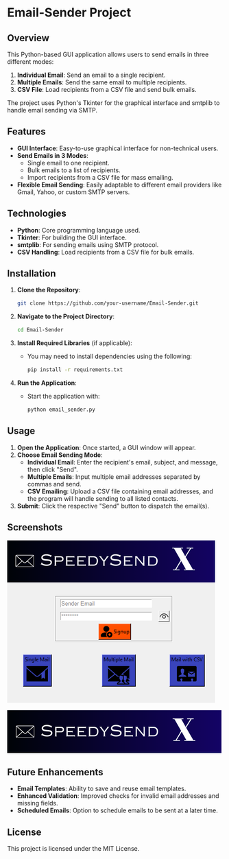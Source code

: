# Email-Sender Project

## Overview
This Python-based GUI application allows users to send emails in three different modes:
1. **Individual Email**: Send an email to a single recipient.
2. **Multiple Emails**: Send the same email to multiple recipients.
3. **CSV File**: Load recipients from a CSV file and send bulk emails.

The project uses Python's Tkinter for the graphical interface and smtplib to handle email sending via SMTP. 

## Features
- **GUI Interface**: Easy-to-use graphical interface for non-technical users.
- **Send Emails in 3 Modes**:
  - Single email to one recipient.
  - Bulk emails to a list of recipients.
  - Import recipients from a CSV file for mass emailing.
- **Flexible Email Sending**: Easily adaptable to different email providers like Gmail, Yahoo, or custom SMTP servers.

## Technologies
- **Python**: Core programming language used.
- **Tkinter**: For building the GUI interface.
- **smtplib**: For sending emails using SMTP protocol.
- **CSV Handling**: Load recipients from a CSV file for bulk emails.

## Installation

1. **Clone the Repository**:
   ```bash
   git clone https://github.com/your-username/Email-Sender.git
   ```
   
2. **Navigate to the Project Directory**:
   ```bash
   cd Email-Sender
   ```

3. **Install Required Libraries** (if applicable):
   - You may need to install dependencies using the following:
     ```bash
     pip install -r requirements.txt
     ```

4. **Run the Application**:
   - Start the application with:
     ```bash
     python email_sender.py
     ```

## Usage
1. **Open the Application**: Once started, a GUI window will appear.
2. **Choose Email Sending Mode**:
   - **Individual Email**: Enter the recipient's email, subject, and message, then click "Send".
   - **Multiple Emails**: Input multiple email addresses separated by commas and send.
   - **CSV Emailing**: Upload a CSV file containing email addresses, and the program will handle sending to all listed contacts.
3. **Submit**: Click the respective "Send" button to dispatch the email(s).

## Screenshots

![Main Page](screenshots/img1.png)


![icon](screenshots/SpeedySend.png)

## Future Enhancements
- **Email Templates**: Ability to save and reuse email templates.
- **Enhanced Validation**: Improved checks for invalid email addresses and missing fields.
- **Scheduled Emails**: Option to schedule emails to be sent at a later time.

## License
This project is licensed under the MIT License.

